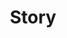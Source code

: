 ---
title: "Story"
description: "Grow up"
featured_image: '/images/bg.png'
menu:
  main:
    weight: 3
---